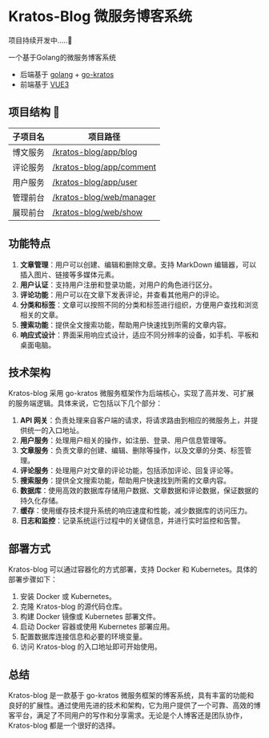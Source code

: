 # Kratos-Blog 微服务博客系统
项目持续开发中.....🥰

一个基于Golang的微服务博客系统

- 后端基于 [golang](https://go.dev/) + [go-kratos](https://go-kratos.dev/)
- 前端基于 [VUE3](https://vuejs.org/) 

## 项目结构 🧐

| 子项目名 | 项目路径                                                                                       |
|------|--------------------------------------------------------------------------------------------|
| 博文服务 | [/kratos-blog/app/blog](https://gitee.com/morning-ljn/kratos-blog/tree/dev/app/blog)       |
| 评论服务 | [/kratos-blog/app/comment](https://gitee.com/morning-ljn/kratos-blog/tree/dev/app/comment) |
| 用户服务 | [/kratos-blog/app/user](https://gitee.com/morning-ljn/kratos-blog/tree/dev/app/user)       |
| 管理前台 | [/kratos-blog/web/manager](https://gitee.com/morning-ljn/kratos-blog/web/manager)          |
| 展现前台 | [/kratos-blog/web/show](https://gitee.com/morning-ljn/kratos-blog/web/show)                |

## 功能特点

1. **文章管理**：用户可以创建、编辑和删除文章。支持 MarkDown 编辑器，可以插入图片、链接等多媒体元素。
2. **用户认证**：支持用户注册和登录功能，对用户的角色进行区分。
3. **评论功能**：用户可以在文章下发表评论，并查看其他用户的评论。
4. **分类和标签**：文章可以按照不同的分类和标签进行组织，方便用户查找和浏览相关的文章。
5. **搜索功能**：提供全文搜索功能，帮助用户快速找到所需的文章内容。
6. **响应式设计**：界面采用响应式设计，适应不同分辨率的设备，如手机、平板和桌面电脑。

## 技术架构

Kratos-blog 采用 go-kratos 微服务框架作为后端核心，实现了高并发、可扩展的服务端逻辑。具体来说，它包括以下几个部分：

1. **API 网关**：负责处理来自客户端的请求，将请求路由到相应的微服务上，并提供统一的入口地址。
2. **用户服务**：处理用户相关的操作，如注册、登录、用户信息管理等。
3. **文章服务**：负责文章的创建、编辑、删除等操作，以及文章的分类、标签管理。
4. **评论服务**：处理用户对文章的评论功能，包括添加评论、回复评论等。
5. **搜索服务**：提供全文搜索功能，帮助用户快速找到所需的文章内容。
6. **数据库**：使用高效的数据库存储用户数据、文章数据和评论数据，保证数据的持久化存储。
7. **缓存**：使用缓存技术提升系统的响应速度和性能，减少数据库的访问压力。
8. **日志和监控**：记录系统运行过程中的关键信息，并进行实时监控和告警。

## 部署方式

Kratos-blog 可以通过容器化的方式部署，支持 Docker 和 Kubernetes。具体的部署步骤如下：

1. 安装 Docker 或 Kubernetes。
2. 克隆 Kratos-blog 的源代码仓库。
3. 构建 Docker 镜像或 Kubernetes 部署文件。
4. 启动 Docker 容器或使用 Kubernetes 部署应用。
5. 配置数据库连接信息和必要的环境变量。
6. 访问 Kratos-blog 的入口地址即可开始使用。

## 总结

Kratos-blog 是一款基于 go-kratos 微服务框架的博客系统，具有丰富的功能和良好的扩展性。通过使用先进的技术和架构，它为用户提供了一个可靠、高效的博客平台，满足了不同用户的写作和分享需求。无论是个人博客还是团队协作，Kratos-blog 都是一个很好的选择。
